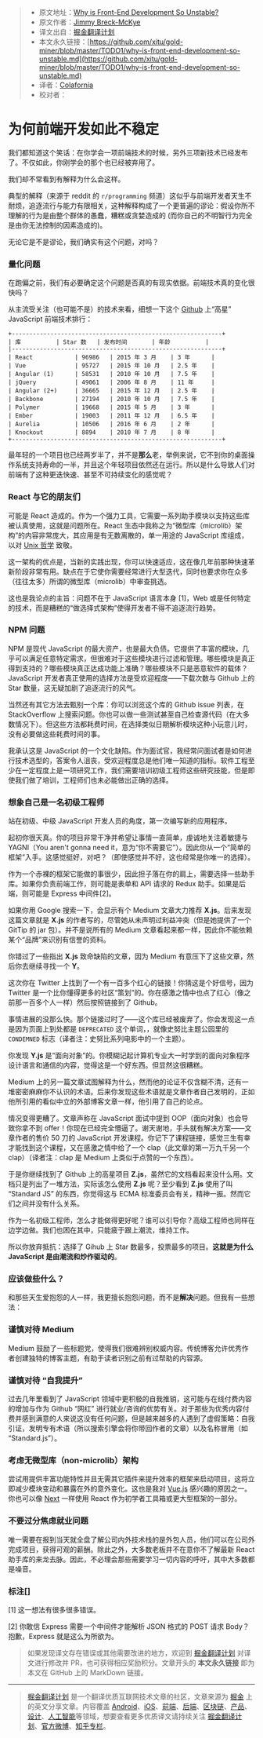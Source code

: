 > * 原文地址：[Why is Front-End Development So Unstable?](http://www.breck-mckye.com/blog/2018/05/why-is-front-end-development-so-unstable/)
> * 原文作者：[Jimmy Breck-McKye](http://www.breck-mckye.com)
> * 译文出自：[掘金翻译计划](https://github.com/xitu/gold-miner)
> * 本文永久链接：[https://github.com/xitu/gold-miner/blob/master/TODO1/why-is-front-end-development-so-unstable.md](https://github.com/xitu/gold-miner/blob/master/TODO1/why-is-front-end-development-so-unstable.md)
> * 译者：[Colafornia](https://github.com/Colafornia)
> * 校对者：

# 为何前端开发如此不稳定

我们都知道这个笑话：在你学会一项前端技术的时候，另外三项新技术已经发布了。不仅如此，你刚学会的那个也已经被弃用了。

我们却不常看到有解释为什么会这样。

典型的解释（来源于 reddit 的 `r/programming` 频道）这似乎与前端开发者天生不耐烦，追逐流行与能力有限相关，这种解释构成了一个更普遍的谬论：假设你所不理解的行为是由整个群体的愚蠢，糟糕或贪婪造成的 (而你自己的不明智行为完全是由你无法控制的因素造成的)。

无论它是不是谬论，我们确实有这个问题，对吗？

### 量化问题

在跑偏之前，我们有必要确定这个问题是否真的有现实依据。前端技术真的变化很快吗？

从主流受关注（也可能不是）的技术来看，细想一下这个 [Github](https://github.com/collections/front-end-javascript-frameworks) 上“高星” JavaScript 前端技术排行：

```
+------------------------------------------------------------+
| 库          | Star 数   | 发布时间       | 年龄          |
|------------------------------------------------------------+
| React            | 96986   | 2015 年 3 月    | 3 年      |
| Vue              | 95727   | 2015 年 10 月   | 2.5 年    |
| Angular (1)      | 58531   | 2010 年 10 月   | 7.5 年    |
| jQuery           | 49061   | 2006 年 8 月    | 11 年     |
| Angular (2+)     | 36665   | 2015 年 12 月   | 2.5 年    |
| Backbone         | 27194   | 2010 年 10 月   | 7.5 年    |
| Polymer          | 19668   | 2015 年 5 月    | 3 年      |
| Ember            | 19003   | 2011 年 12 月   | 6.5 年    |
| Aurelia          | 10506   | 2016 年 6 月    | 2 年      |
| Knockout         | 8894    | 2010 年 7 月    | 8 年      |
+------------------------------------------------------------+
```

最年轻的一个项目也已经两岁半了，并不是**那么**老，举例来说，它不到你的桌面操作系统支持寿命的一半，并且这个年轻项目依然还在运行。所以是什么导致人们对前端有了这种更迭快速、甚至不可持续变化的感觉呢？

### React 与它的朋友们

可能是 React 造成的。作为一个强力工具，它需要一系列助手模块以支持这些库被认真使用，这就是问题所在。React 生态中我称之为“微型库（microlib）架构”的内容非常庞大，其应用是有无数离散的，单一用途的 JavaScript 库组成，以对 [Unix 哲学](https://homepage.cs.uri.edu/~thenry/resources/unix_art/ch01s06.html) 致敬。

这一架构的优点是，当新的实践出现，你可以快速适应，这在像几年前那种快速革新阶段非常有用。缺点在于它使你需要经常进行大型迭代，同时也要求你在众多（往往太多）所谓的微型库（microlib）中审查挑选。

这也是我论点的主旨：问题不在于 JavaScript 语言本身 [1]，Web 或是任何特定的技术，而是糟糕的“做选择式架构”使得开发者不得不追逐流行趋势。

### NPM 问题

NPM 是现代 JavaScript 的最大资产，也是最大负债。它提供了丰富的模块，几乎可以满足任意特定需求，但很难对于这些模块进行过滤和管理。哪些模块是真正得到支持的？哪些模块真正达成功能上准确？哪些模块不只是恶意软件的载体？JavaScript 开发者真正使用的选择方法是受欢迎程度——下载次数与 Github 上的 Star 数量，这无疑加剧了追逐流行的风气。

当然还有其它方法去甄别一个库：你可以浏览这个库的 Github issue 列表，在 StackOverflow 上搜索问题。你也可以做一些测试甚至自己检查源代码（在大多数情况下）。但这些方法都耗费时间，在选择类似日期解析模块这种小玩意儿时，没有必要做这些耗费时间的事。

我承认这是 JavaScript 的一个文化缺陷。作为面试官，我经常问面试者是如何进行技术选型的，答案令人沮丧，受欢迎程度总是他们唯一知道的指标。软件工程至少在一定程度上是一项研究工作，我们需要培训初级工程师这些研究技能，但是即使我们做了培训，工程师们也未必能做出正确的选择。

### 想象自己是一名初级工程师

站在初级、中级 JavaScript 开发人员的角度，第一次编写新的应用程序。

起初你很天真。你的项目非常干净并希望让事情一直简单，虔诚地关注着敏捷与 YAGNI（You aren't gonna need it，意为“你不需要它”）。因此你从一个“简单的框架”入手。这感觉挺好，对吧？（即使感觉并不好，这也经常是你唯一的选择）。

作为一个赤裸的框架它能做的事很少，因此担子落在你的肩上，需要选择一些助手库。如果你负责前端工作，则可能是表单和 API 请求的 Redux 助手。如果是后端，则可能是 Express 中间件[2]。

如果你用 Google 搜索一下，会显示有个 Medium 文章大力推荐 **X.js**。后来发现这篇文章就是 **X.js** 的作者写的，尽管她从未声明过利益冲突（但是她提供了一个 GitTip 的 jar 包）。并不是说所有的 Medium 文章看起来都一样，因此你不能依赖某个“品牌”来识别有信誉的资料。

你错过了一些指出 **X.js** 致命缺陷的文章，因为 Medium 有意压下了这些文章，然后你去继续寻找一个 **Y**。

这次你在 Twitter 上找到了一个有一百多个红心的链接！你猜这是个好信号，因为 Twitter 是一个比你懂得更多的社区“策划”的。你在感激之情中也点了红心（像之前那一百多个人一样）然后按照链接到了 Github。

事情进展的没那么快。那个链接过时了——这个库已经被废弃了。你会发现这一点是因为页面上到处都是 `DEPRECATED` 这个单词，，就像史努比主题公园里的 `CONDEMNED` 标志（译者注：史努比系列电影中的一个主题）。

你发现 **Y.js** 是“面向对象”的。你模糊记起计算机专业大一时学到的面向对象程序设计语言和通信的内容，觉得这是一个好东西。但显然这很糟糕。

Medium 上的另一篇文章试图解释为什么，然而他的论证不仅含糊不清，还有一堆密密麻麻你不认识的术语。后来你发现这些术语就是文章作者自己发明的，正如他所引用的看似中立的外部博客文章一样，他引用了自己的论点。

情况变得更糟了。文章声称在 JavaScript 面试中提到 OOP（面向对象）也会导致你拿不到 offer！你现在已经完全懵逼了。谢天谢地，手头就有解决方案——文章作者的售价 50 刀的 JavaScript 开发课程。你记下了课程链接，感觉三生有幸才能找到这个课程，又在感激之情中给了一个 clap（此文章的第一万九千另一个 clap）（译者注：clap 是 Medium 上类似于点赞的一个东西）。

于是你继续找到了 Github 上的高星项目 **Z.js**，虽然它的文档看起来没什么用。文档只是列出了一堆方法，实际该怎么使用 **Z.js** 呢？至少看到 **Z.js** 使用了叫 “Standard JS” 的东西，你觉得这与 ECMA 标准委员会有关，精神一振。然而它们之间并没有什么关系。

作为一名初级工程师，怎么才能做得更好呢？谁可以引导你？高级工程师也同样在边学边做。我们也困在其中，只能疲于跟上潮流，维持工作。

所以你放弃抵抗：选择了 Gihub 上 Star 数最多，投票最多的项目。**这就是为什么 JavaScript 是由潮流和炒作驱动的**。

### 应该做些什么？

和那些天生爱抱怨的人一样，我更擅长抱怨问题，而不是**解决**问题。但我有一些想法：

### 谨慎对待 Medium

Medium 鼓励了一些标题党，使得我们很难辨别权威内容。传统博客允许优秀作者创建独特的博客主题，有助于读者识别之前有过帮助的内容源。

### 谨慎对待 “自我提升”

过去几年里看到了 JavaScript 领域中更积极的自我推销，这可能与在线付费内容的增加与作为 Github “网红” 进行就业/咨询的优势有关。对于那些为优秀内容付费并感到满意的人来说这没有任何问题，但是越来越多的人遇到了虚假策略：自我引证，发明专有术语（所以搜索引擎会将你带回作者的文章）以及名称冒用（如 “Standard.js”）。

### 考虑无微型库（non-microlib）架构

尝试用提供丰富功能特性并且无需其它插件来提升效率的框架来启动项目，这将立即减少模块变动和暴露在外的意外变化。这也是我对 [Vue.js](https://vuejs.org/) 感兴趣的原因之一。你也可以像 [Next](https://github.com/zeit/next.js/) 一样使用 React 作为初学者工具箱或更大型框架的一部分。

### 不要过分焦虑就业问题

唯一需要在报到当天就全盘了解公司内外技术栈的是外包人员，他们可以在公司外完成项目，获得可观的薪酬。除此之外，大多数老板并不在意你不了解最新 React 助手库的来龙去脉。因此，不必理会那些需要学习一切内容的呼吁，其中大多数都是噪音。

### 标注[]

[1] 这一想法有很多很多错误。

[2] 你敢信 Express 需要一个中间件才能解析 JSON 格式的 POST 请求 Body？抱歉，Express 就是这么为所欲为。

> 如果发现译文存在错误或其他需要改进的地方，欢迎到 [掘金翻译计划](https://github.com/xitu/gold-miner) 对译文进行修改并 PR，也可获得相应奖励积分。文章开头的 **本文永久链接** 即为本文在 GitHub 上的 MarkDown 链接。


---

> [掘金翻译计划](https://github.com/xitu/gold-miner) 是一个翻译优质互联网技术文章的社区，文章来源为 [掘金](https://juejin.im) 上的英文分享文章。内容覆盖 [Android](https://github.com/xitu/gold-miner#android)、[iOS](https://github.com/xitu/gold-miner#ios)、[前端](https://github.com/xitu/gold-miner#前端)、[后端](https://github.com/xitu/gold-miner#后端)、[区块链](https://github.com/xitu/gold-miner#区块链)、[产品](https://github.com/xitu/gold-miner#产品)、[设计](https://github.com/xitu/gold-miner#设计)、[人工智能](https://github.com/xitu/gold-miner#人工智能)等领域，想要查看更多优质译文请持续关注 [掘金翻译计划](https://github.com/xitu/gold-miner)、[官方微博](http://weibo.com/juejinfanyi)、[知乎专栏](https://zhuanlan.zhihu.com/juejinfanyi)。
